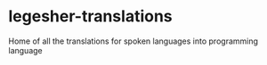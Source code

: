 # legesher-translations
Home of all the translations for spoken languages into programming language
